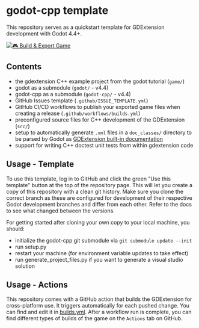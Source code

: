 # godot-cpp template
This repository serves as a quickstart template for GDExtension development with Godot 4.4+.

[![🎮 Build & Export Game](https://github.com/comfyjase/godot-cpp-template/actions/workflows/builds.yml/badge.svg)](https://github.com/comfyjase/godot-cpp-template/actions/workflows/builds.yml)

## Contents
* the gdextension C++ example project from the godot tutorial (`game/`)
* godot as a submodule (`godot/` - v4.4)
* godot-cpp as a submodule (`godot-cpp/` - v4.4)
* GitHub Issues template (`.github/ISSUE_TEMPLATE.yml`)
* GitHub CI/CD workflows to publish your exported game files when creating a release (`.github/workflows/builds.yml`)
* preconfigured source files for C++ development of the GDExtension (`src/`)
* setup to automatically generate `.xml` files in a `doc_classes/` directory to be parsed by Godot as [GDExtension built-in documentation](https://docs.godotengine.org/en/stable/tutorials/scripting/gdextension/gdextension_docs_system.html)
* support for writing C++ doctest unit tests from within gdextension code

## Usage - Template

To use this template, log in to GitHub and click the green "Use this template" button at the top of the repository page.
This will let you create a copy of this repository with a clean git history. Make sure you clone the correct branch as these are configured for development of their respective Godot development branches and differ from each other. Refer to the docs to see what changed between the versions.

For getting started after cloning your own copy to your local machine, you should: 
* initialize the godot-cpp git submodule via `git submodule update --init`
* run setup.py
* restart your machine (for environment variable updates to take effect)
* run generate_project_files.py if you want to generate a visual studio solution

## Usage - Actions

This repository comes with a GitHub action that builds the GDExtension for cross-platform use. It triggers automatically for each pushed change. You can find and edit it in [builds.yml](.github/workflows/builds.yml).
After a workflow run is complete, you can find different types of builds of the game on the `Actions` tab on GitHub.
